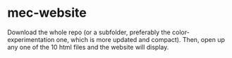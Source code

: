# mec-website

Download the whole repo (or a subfolder, preferably the color-experimentation one, which is more updated and compact). Then, open up any one of the
10 html files and the website will display.
